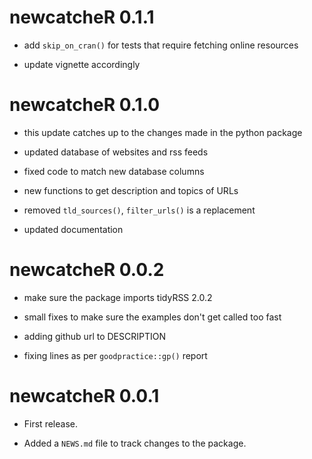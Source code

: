# newcatcheR 0.1.1

* add `skip_on_cran()` for tests that require fetching online resources

* update vignette accordingly


# newcatcheR 0.1.0

* this update catches up to the changes made in the python package

* updated database of websites and rss feeds

* fixed code to match new database columns

* new functions to get description and topics of URLs

* removed `tld_sources()`, `filter_urls()` is a replacement

* updated documentation

# newcatcheR 0.0.2

* make sure the package imports tidyRSS 2.0.2

* small fixes to make sure the examples don't get called too fast

* adding github url to DESCRIPTION

* fixing lines as per `goodpractice::gp()` report

# newcatcheR 0.0.1

* First release.

* Added a `NEWS.md` file to track changes to the package.

